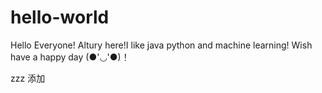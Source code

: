 # hello-world

Hello Everyone!
Altury here!I like java python and machine learning! Wish have a happy day (●'◡'●)！



zzz
添加